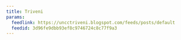 ```yaml
---
title: Triveni
params:
  feedlink: https://uncctriveni.blogspot.com/feeds/posts/default
  feedid: 3d96fe9dbb93ef8c9746724c8c77f9a3
---
```

